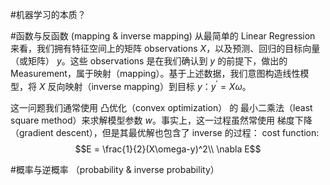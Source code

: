 #机器学习的本质？


#函数与反函数 (mapping & inverse mapping)
从最简单的 Linear Regression 来看，我们拥有特征空间上的矩阵 observations $X$，以及预测、回归的目标向量（或矩阵） $y$。这些 observations 是在我们确认到 $y$ 的前提下，做出的 Measurement，属于映射（mapping）。基于上述数据，我们意图构造线性模型，将 $X$ 反向映射（inverse mapping）到目标 $y$：$y^\prime=X\omega$。  


这一问题我们通常使用 凸优化（convex optimization） 的 最小二乘法（least square method）来求解模型参数 $w$。事实上，这一过程虽然常使用 梯度下降（gradient descent），但是其最优解也包含了 inverse 的过程： 
cost function: $$E = \frac{1}{2}(X\omega-y)^2\\
\nabla E$$

#概率与逆概率 （probability & inverse probability）




